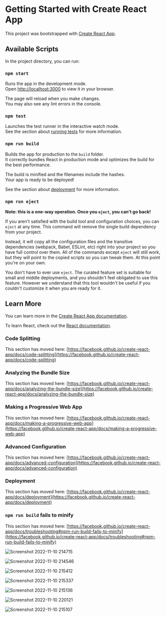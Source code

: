 # Getting Started with Create React App

This project was bootstrapped with [Create React App](https://github.com/facebook/create-react-app).

## Available Scripts

In the project directory, you can run:

### `npm start`

Runs the app in the development mode.\
Open [http://localhost:3000](http://localhost:3000) to view it in your browser.

The page will reload when you make changes.\
You may also see any lint errors in the console.

### `npm test`

Launches the test runner in the interactive watch mode.\
See the section about [running tests](https://facebook.github.io/create-react-app/docs/running-tests) for more information.

### `npm run build`

Builds the app for production to the `build` folder.\
It correctly bundles React in production mode and optimizes the build for the best performance.

The build is minified and the filenames include the hashes.\
Your app is ready to be deployed!

See the section about [deployment](https://facebook.github.io/create-react-app/docs/deployment) for more information.

### `npm run eject`

**Note: this is a one-way operation. Once you `eject`, you can't go back!**

If you aren't satisfied with the build tool and configuration choices, you can `eject` at any time. This command will remove the single build dependency from your project.

Instead, it will copy all the configuration files and the transitive dependencies (webpack, Babel, ESLint, etc) right into your project so you have full control over them. All of the commands except `eject` will still work, but they will point to the copied scripts so you can tweak them. At this point you're on your own.

You don't have to ever use `eject`. The curated feature set is suitable for small and middle deployments, and you shouldn't feel obligated to use this feature. However we understand that this tool wouldn't be useful if you couldn't customize it when you are ready for it.

## Learn More

You can learn more in the [Create React App documentation](https://facebook.github.io/create-react-app/docs/getting-started).

To learn React, check out the [React documentation](https://reactjs.org/).

### Code Splitting

This section has moved here: [https://facebook.github.io/create-react-app/docs/code-splitting](https://facebook.github.io/create-react-app/docs/code-splitting)

### Analyzing the Bundle Size

This section has moved here: [https://facebook.github.io/create-react-app/docs/analyzing-the-bundle-size](https://facebook.github.io/create-react-app/docs/analyzing-the-bundle-size)

### Making a Progressive Web App

This section has moved here: [https://facebook.github.io/create-react-app/docs/making-a-progressive-web-app](https://facebook.github.io/create-react-app/docs/making-a-progressive-web-app)

### Advanced Configuration

This section has moved here: [https://facebook.github.io/create-react-app/docs/advanced-configuration](https://facebook.github.io/create-react-app/docs/advanced-configuration)

### Deployment

This section has moved here: [https://facebook.github.io/create-react-app/docs/deployment](https://facebook.github.io/create-react-app/docs/deployment)

### `npm run build` fails to minify

This section has moved here: [https://facebook.github.io/create-react-app/docs/troubleshooting#npm-run-build-fails-to-minify](https://facebook.github.io/create-react-app/docs/troubleshooting#npm-run-build-fails-to-minify)

![Screenshot 2022-11-10 214715](https://user-images.githubusercontent.com/85425300/207058772-5faa1b8a-dc7a-44a5-99a2-ee67e885aed8.jpg)

![Screenshot 2022-11-10 214546](https://user-images.githubusercontent.com/85425300/207058967-e5fb3e8c-25a7-4997-a2b9-74ee07d71587.jpg)

![Screenshot 2022-11-10 215412](https://user-images.githubusercontent.com/85425300/207059040-97f0f656-ba7f-4d4a-bd58-5f0212333220.jpg)

![Screenshot 2022-11-10 215337](https://user-images.githubusercontent.com/85425300/207059072-e5d3c453-9213-4e18-b7d5-773d15740896.jpg)

![Screenshot 2022-11-10 215136](https://user-images.githubusercontent.com/85425300/207059108-2691a9c7-3e2e-4f04-8aa5-961b0e6255fa.jpg)

![Screenshot 2022-11-10 220121](https://user-images.githubusercontent.com/85425300/207059187-6544a2fa-a7e4-4d4d-962a-4998b5cbed54.jpg)

![Screenshot 2022-11-10 215107](https://user-images.githubusercontent.com/85425300/207059128-246999ce-b1fa-4ad5-b1e2-92c99c86094f.jpg)



